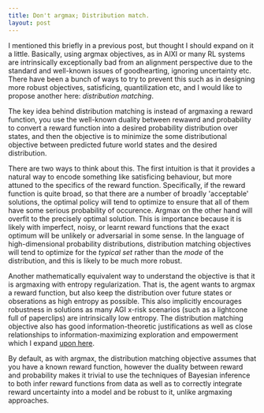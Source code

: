 ```yaml
---
title: Don't argmax; Distribution match.
layout: post
---
```


I mentioned this briefly in a previous post, but thought I should expand on it a little. Basically, using argmax objectives, as in AIXI or many RL systems are intrinsically exceptionally bad from an alignment perspective due to the standard and well-known issues of goodhearting, ignoring uncertainty etc. There have been a bunch of ways to try to prevent this such as in designing more robust objectives, satisficing, quantilization etc, and I would like to propose another here: *distribution matching*.

The key idea behind distribution matching is instead of argmaxing a reward function, you use the well-known duality between rewawrd and probability to convert a reward function into a desired probability distribution over states, and then the objective is to minimize the some distributional objective between predicted future world states and the desired distribution. 

There are two ways to think about this. The first intuition is that it provides a natural way to encode something like satisficing behaviour, but more attuned to the specifics of the reward function. Specifically, if the reward function is quite broad, so that there are a number of broadly 'acceptable' solutions, the optimal policy will tend to optimize to ensure that all of them have some serious probability of occurence. Argmax on the other hand will overfit to the precisely optimal solution. This is importance because it is likely with imperfect, noisy, or learnt reward functions that the exact optimum will be unlikely or adversarial in some sense. In the language of high-dimensional probability distributions, distribution matching objectives will tend to optimize for the *typical set* rather than the *mode* of the distribution, and this is likely to be much more robust. 

Another mathematically equivalent way to understand the objective is that it is argmaxing with entropy regularization. That is, the agent wants to argmax a reward function, but also keep the distribution over future states or obserations as high entropy as possible. This also implicitly encourages robustness in solutions as many AGI x-risk scenarios (such as a lightcone full of paperclips) are intrinsically low entropy. The distribution matching objective also has good information-theoretic justifications as well as close relationships to information-maximizing exploration and empowerment which I expand [upon here](https://arxiv.org/pdf/2103.06859.pdf).

By default, as with argmax, the distribution matching objective assumes that you have a known reward function, however the duality between reward and probability makes it trivial to use the techniques of Bayesian inference to both infer reward functions from data as well as to correctly integrate reward uncertainty into a model and be robust to it, unlike argmaxing approaches. 

